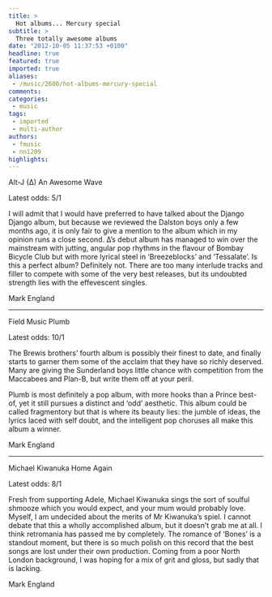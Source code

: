```yaml
---
title: >
  Hot albums... Mercury special
subtitle: >
  Three totally awesome albums
date: "2012-10-05 11:37:53 +0100"
headline: true
featured: true
imported: true
aliases:
 - /music/2600/hot-albums-mercury-special
comments:
categories:
 - music
tags:
 - imported
 - multi-author
authors:
 - fmusic
 - nn1209
highlights:
---
```


Alt-J (∆)
 An Awesome Wave

Latest odds: 5/1

I will admit that I would have preferred to have talked about the Django Django album, but because we reviewed the Dalston boys only a few months ago, it is only fair to give a mention to the album which in my opinion runs a close second. ∆’s debut album has managed to win over the mainstream with jutting, angular pop rhythms in the flavour of Bombay Bicycle Club but with more lyrical steel in ‘Breezeblocks’ and ‘Tessalate’. Is this a perfect album? Definitely not. There are too many interlude tracks and filler to compete with some of the very best releases, but its undoubted strength lies with the effevescent singles.

Mark England

---

Field Music
 Plumb

Latest odds: 10/1

The Brewis brothers’ fourth album is possibly their finest to date, and finally starts to garner them some of the acclaim that they have so richly deserved. Many are giving the Sunderland boys little chance with competition from the Maccabees and Plan-B, but write them off at your peril.

Plumb is most definitely a pop album, with more hooks than a Prince best-of, yet it still pursues a distinct and ‘odd’ aesthetic. This album could be called fragmentory but that is where its beauty lies: the jumble of ideas, the lyrics laced with self doubt, and the intelligent pop choruses all make this album a winner.

Mark England

---

Michael Kiwanuka
 Home Again

Latest odds: 8/1

Fresh from supporting Adele, Michael Kiwanuka sings the sort of soulful shmooze which you would expect, and your mum would probably love. Myself, I am undecided about the merits of Mr Kiwanuka’s spiel. I cannot debate that this a wholly accomplished album, but it doesn’t grab me at all. I think retromania has passed me by completely. The romance of ‘Bones’ is a standout moment, but there is so much polish on this record that the best songs are lost under their own production. Coming from a poor North London background, I was hoping for a mix of grit and gloss, but sadly that is lacking.

Mark England
